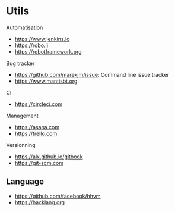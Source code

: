 # Utils

Automatisation
* https://www.jenkins.io
* https://robo.li
* https://robotframework.org

Bug tracker
* https://github.com/marekjm/issue: Command line issue tracker
* https://www.mantisbt.org

CI
* https://circleci.com

Management
* https://asana.com
* https://trello.com

Versionning
* https://alx.github.io/gitbook
* https://git-scm.com

## Language
* https://github.com/facebook/hhvm
* https://hacklang.org
